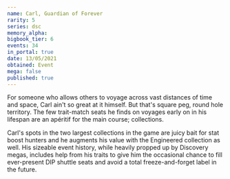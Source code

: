 ```yaml
---
name: Carl, Guardian of Forever
rarity: 5
series: dsc
memory_alpha:
bigbook_tier: 6
events: 34
in_portal: true
date: 13/05/2021
obtained: Event
mega: false
published: true
---
```


For someone who allows others to voyage across vast distances of time and space, Carl ain't so great at it himself. But that's square peg, round hole territory. The few trait-match seats he finds on voyages early on in his lifespan are an apéritif for the main course; collections.

Carl's spots in the two largest collections in the game are juicy bait for stat boost hunters and he augments his value with the Engineered collection as well. His sizeable event history, while heavily propped up by Discovery megas, includes help from his traits to give him the occasional chance to fill ever-present DIP shuttle seats and avoid a total freeze-and-forget label in the future.
